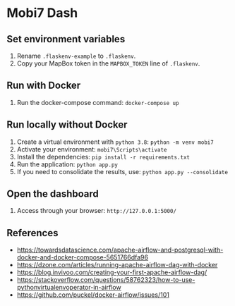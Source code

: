# Mobi7 Dash

## Set environment variables
1. Rename `.flaskenv-example` to `.flaskenv`.
2. Copy your MapBox token in the `MAPBOX_TOKEN` line of `.flaskenv`.

## Run with Docker
1. Run the docker-compose command:
```docker-compose up``` 

## Run locally without Docker
1. Create a virtual environment with `python 3.8`: 
```python -m venv mobi7```
2. Activate your environment:
```mobi7\Scripts\activate```
3. Install the dependencies:
```pip install -r requirements.txt```
4. Run the application:
```python app.py```
5. If you need to consolidate the results, use:
```python app.py --consolidate```

## Open the dashboard
1. Access through your browser:
```http://127.0.0.1:5000/```


## References
- https://towardsdatascience.com/apache-airflow-and-postgresql-with-docker-and-docker-compose-5651766dfa96
- https://dzone.com/articles/running-apache-airflow-dag-with-docker
- https://blog.invivoo.com/creating-your-first-apache-airflow-dag/
- https://stackoverflow.com/questions/58762323/how-to-use-pythonvirtualenvoperator-in-airflow
- https://github.com/puckel/docker-airflow/issues/101